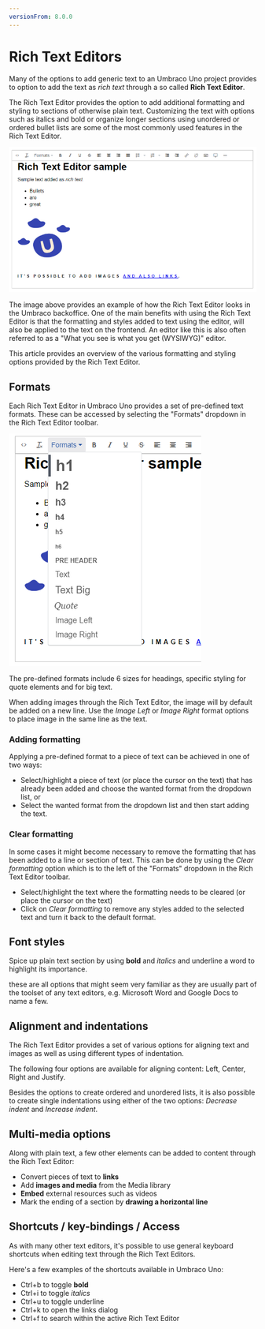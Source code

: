 ```yaml
---
versionFrom: 8.0.0
---
```


# Rich Text Editors

Many of the options to add generic text to an Umbraco Uno project provides to option to add the text as *rich text* through a so called **Rich Text Editor**.

The Rich Text Editor provides the option to add additional formatting and styling to sections of otherwise plain text. Customizing the text with options such as italics and bold or organize longer sections using unordered or ordered bullet lists are some of the most commonly used features in the Rich Text Editor.

![Rich Text Editor with sample content](images/RTE-samplecontent.png)

The image above provides an example of how the Rich Text Editor looks in the Umbraco backoffice. One of the main benefits with using the Rich Text Editor is that the formatting and styles added to text using the editor, will also be applied to the text on the frontend. An editor like this is also often referred to as a "What you see is what you get (WYSIWYG)" editor.

This article provides an overview of the various formatting and styling options provided by the Rich Text Editor.

## Formats

Each Rich Text Editor in Umbraco Uno provides a set of pre-defined text formats. These can be accessed by selecting the "Formats" dropdown in the Rich Text Editor toolbar.

![List of formatting options in the Rich Text Editor](images/RTE-formatoptions.png)

The pre-defined formats include 6 sizes for headings, specific styling for quote elements and for big text.

When adding images through the Rich Text Editor, the image will by default be added on a new line. Use the *Image Left* or *Image Right* format options to place image in the same line as the text.

### Adding formatting

Applying a pre-defined format to a piece of text can be achieved in one of two ways:

* Select/highlight a piece of text (or place the cursor on the text) that has already been added and choose the wanted format from the dropdown list, or
* Select the wanted format from the dropdown list and then start adding the text.

### Clear formatting

In some cases it might become necessary to remove the formatting that has been added to a line or section of text. This can be done by using the *Clear formatting* option which is to the left of the "Formats" dropdown in the Rich Text Editor toolbar.

* Select/highlight the text where the formatting needs to be cleared (or place the cursor on the text)
* Click on *Clear formatting* to remove any styles added to the selected text and turn it back to the default format.

## Font styles

Spice up plain text section by using **bold** and *italics* and underline a word to highlight its importance.

these are all options that might seem very familiar as they are usually part of the toolset of any text editors, e.g. Microsoft Word and Google Docs to name a few.

## Alignment and indentations

The Rich Text Editor provides a set of various options for aligning text and images as well as using different types of indentation.

The following four options are available for aligning content: Left, Center, Right and Justify.

Besides the options to create ordered and unordered lists, it is also possible to create single indentations using either of the two options: *Decrease indent* and *Increase indent*.

## Multi-media options

Along with plain text, a few other elements can be added to content through the Rich Text Editor:

* Convert pieces of text to **links**
* Add **images and media** from the Media library
* **Embed** external resources such as videos
* Mark the ending of a section by **drawing a horizontal line**

## Shortcuts / key-bindings / Access

As with many other text editors, it's possible to use general keyboard shortcuts when editing text through the Rich Text Editors.

Here's a few examples of the shortcuts available in Umbraco Uno:

* Ctrl+b to toggle **bold**
* Ctrl+i to toggle *italics*
* Ctrl+u to toggle underline
* Ctrl+k to open the links dialog
* Ctrl+f to search within the active Rich Text Editor
